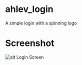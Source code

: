 # ahlev_login

A simple login with a spinning logo

# Screenshot

![alt Login Screen](https://drive.google.com/open?id=1S_3wSAHpwKdx1GjK5YWx_SAIG-d9w-DF)

